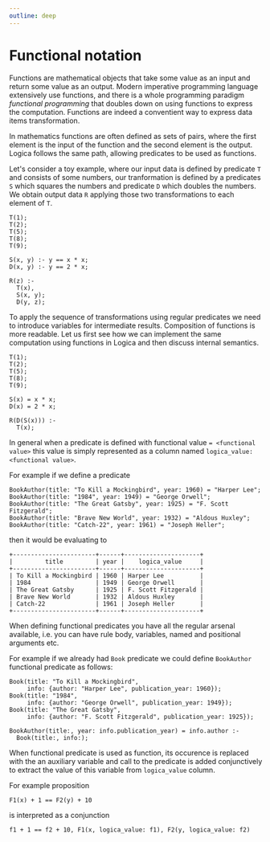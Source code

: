 ```yaml
---
outline: deep
---
```

# Functional notation

Functions are mathematical objects that take some value as an input and return some value as an output.
Modern imperative programming language extensively use functions, and there is a whole programming
paradigm _functional programming_ that doubles down on using functions to express the computation.
Functions are indeed a conventient way to express data items transformation.

In mathematics functions are often defined as sets of pairs, where the first element is the input of
the function and the second element is the output. Logica follows the same path, allowing predicates
to be used as functions.

Let's consider a toy example, where our input data is defined by predicate `T` and consists of some numbers,
our tranformation is defined by a predicates `S` which squares the numbers and predicate `D` which doubles the
numbers. We obtain output data `R` applying those two transformations to each element of `T`.

```
T(1);
T(2);
T(5);
T(8);
T(9);

S(x, y) :- y == x * x;
D(x, y) :- y == 2 * x;

R(z) :-
  T(x),
  S(x, y);
  D(y, z);
```

To apply the sequence of transformations using regular predicates we need to introduce variables for intermediate
results. Composition of functions is more readable. Let us first see how we can implement the same computation
using functions in Logica and then discuss internal semantics.

```
T(1);
T(2);
T(5);
T(8);
T(9);

S(x) = x * x;
D(x) = 2 * x;

R(D(S(x))) :-
  T(x);
```

In general when a predicate is defined with functional value `= <functional value>` this value is simply
represented as a column named `logica_value: <functional value>`.

For example if we define a predicate

```
BookAuthor(title: "To Kill a Mockingbird", year: 1960) = "Harper Lee";
BookAuthor(title: "1984", year: 1949) = "George Orwell";
BookAuthor(title: "The Great Gatsby", year: 1925) = "F. Scott Fitzgerald";
BookAuthor(title: "Brave New World", year: 1932) = "Aldous Huxley";
BookAuthor(title: "Catch-22", year: 1961) = "Joseph Heller";
```

then it would be evaluating to

```
+-----------------------+------+---------------------+
|         title         | year |    logica_value     |
+-----------------------+------+---------------------+
| To Kill a Mockingbird | 1960 | Harper Lee          |
| 1984                  | 1949 | George Orwell       |
| The Great Gatsby      | 1925 | F. Scott Fitzgerald |
| Brave New World       | 1932 | Aldous Huxley       |
| Catch-22              | 1961 | Joseph Heller       |
+-----------------------+------+---------------------+
```

When defining functional predicates you have all the regular
arsenal available, i.e. you can have rule body, variables, named and
positional arguments etc.

For example if we already had `Book` predicate we could define
`BookAuthor` functional predicate as follows:

```
Book(title: "To Kill a Mockingbird", 
     info: {author: "Harper Lee", publication_year: 1960});
Book(title: "1984", 
     info: {author: "George Orwell", publication_year: 1949});
Book(title: "The Great Gatsby", 
     info: {author: "F. Scott Fitzgerald", publication_year: 1925});

BookAuthor(title:, year: info.publication_year) = info.author :-
  Book(title:, info:);
```

When functional predicate is used as function, its occurence is replaced with the
an auxiliary variable and call to the predicate is added conjunctively to extract
the value of this variable from `logica_value` column.

For example proposition

```F1(x) + 1 == F2(y) + 10```

is interpreted as a conjunction

```f1 + 1 == f2 + 10, F1(x, logica_value: f1), F2(y, logica_value: f2)```

